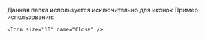 Данная папка используется исключительно для иконок
Пример использования:

```
<Icon size="16" name="Close" />
```
